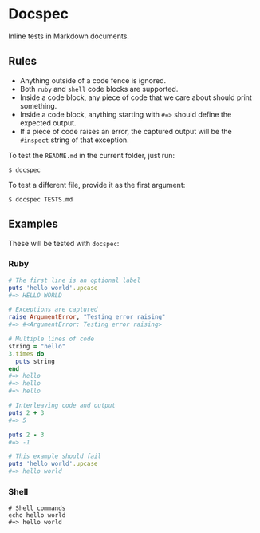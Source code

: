 Docspec
==================================================

Inline tests in Markdown documents.

Rules
--------------------------------------------------

- Anything outside of a code fence is ignored.
- Both `ruby` and `shell` code blocks are supported.
- Inside a code block, any piece of code that we care about should print
  something.
- Inside a code block, anything starting with `#=>` should define the 
  expected output.
- If a piece of code raises an error, the captured output will be the 
  `#inspect` string of that exception.

To test the `README.md` in the current folder, just run:

    $ docspec

To test a different file, provide it as the first argument:

    $ docspec TESTS.md

Examples
--------------------------------------------------

These will be tested with `docspec`:

### Ruby

```ruby
# The first line is an optional label
puts 'hello world'.upcase
#=> HELLO WORLD
```

```ruby
# Exceptions are captured
raise ArgumentError, "Testing error raising"
#=> #<ArgumentError: Testing error raising>
```

```ruby
# Multiple lines of code
string = "hello"
3.times do 
  puts string
end
#=> hello
#=> hello
#=> hello
```

```ruby
# Interleaving code and output 
puts 2 + 3
#=> 5

puts 2 - 3
#=> -1
```

```ruby
# This example should fail
puts 'hello world'.upcase
#=> hello world
```

### Shell

```shell
# Shell commands
echo hello world
#=> hello world
```